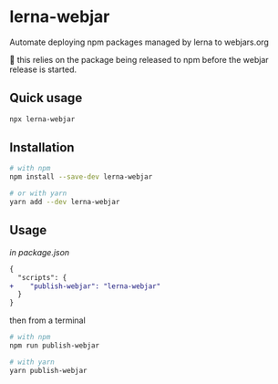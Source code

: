 # lerna-webjar

Automate deploying npm packages managed by lerna to webjars.org

:notebook: this relies on the package being released to npm before the webjar release is started.

## Quick usage

```sh
npx lerna-webjar
```

## Installation

```sh
# with npm
npm install --save-dev lerna-webjar

# or with yarn
yarn add --dev lerna-webjar
```

## Usage

_in package.json_

```diff
{
  "scripts": {
+    "publish-webjar": "lerna-webjar"
  }
}
```

then from a terminal

```sh
# with npm
npm run publish-webjar

# with yarn
yarn publish-webjar
```
